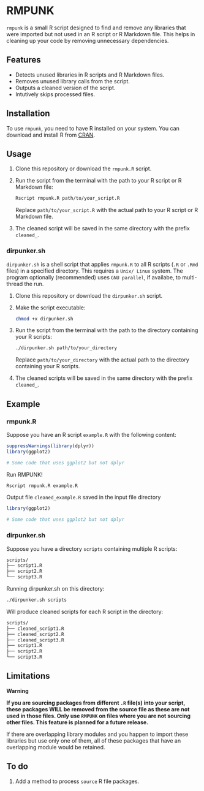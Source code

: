 # RMPUNK

`rmpunk` is a small R script designed to find and remove any libraries that were imported but not used in an R script or R Markdown file. This helps in cleaning up your code by removing unnecessary dependencies.

## Features

- Detects unused libraries in R scripts and R Markdown files.
- Removes unused library calls from the script.
- Outputs a cleaned version of the script.
- Intutively skips processed files.

## Installation

To use `rmpunk`, you need to have R installed on your system. You can download and install R from [CRAN](https://cran.r-project.org/).

## Usage

1. Clone this repository or download the `rmpunk.R` script.

2. Run the script from the terminal with the path to your R script or R Markdown file:

    ```sh
    Rscript rmpunk.R path/to/your_script.R
    ```

    Replace `path/to/your_script.R` with the actual path to your R script or R Markdown file.

3. The cleaned script will be saved in the same directory with the prefix `cleaned_`.

### dirpunker.sh

`dirpunker.sh` is a shell script that applies `rmpunk.R` to all R scripts (`.R` or `.Rmd` files) in a specified directory. This requires a `Unix/ Linux` system. The program optionally (recommended) uses `GNU parallel`, if availabe, to multi-thread the run.

1. Clone this repository or download the `dirpunker.sh` script.

2. Make the script executable:

    ```bash
    chmod +x dirpunker.sh
    ```

3. Run the script from the terminal with the path to the directory containing your R scripts:

    ```bash
    ./dirpunker.sh path/to/your_directory
    ```

    Replace `path/to/your_directory` with the actual path to the directory containing your R scripts.

4. The cleaned scripts will be saved in the same directory with the prefix `cleaned_`.

## Example

### rmpunk.R

Suppose you have an R script `example.R` with the following content:

```r
suppressWarnings(library(dplyr))
library(ggplot2)

# Some code that uses ggplot2 but not dplyr
```
Run RMPUNK!

```bash
Rscript rmpunk.R example.R
```

Output file `cleaned_example.R` saved in the input file directory

```r
library(ggplot2)

# Some code that uses ggplot2 but not dplyr
```

### dirpunker.sh

Suppose you have a directory `scripts` containing multiple R scripts:

```bash
scripts/
├── script1.R
├── script2.R
└── script3.R
```

Running dirpunker.sh on this directory:

```bash
./dirpunker.sh scripts
```

Will produce cleaned scripts for each R script in the directory:

```bash
scripts/
├── cleaned_script1.R
├── cleaned_script2.R
├── cleaned_script3.R
├── script1.R
├── script2.R
└── script3.R
```
## Limitations

**Warning**

**If you are sourcing packages from different `.R` file(s) into your script, these packages WILL be removed from the source file as these are not used in those files. Only use `RMPUNK` on files where you are not sourcing other files. This feature is planned for a future release.**

If there are overlapping library modules and you happen to import these libraries but use only one of them, all of these packages that have an overlapping module would be retained.

## To do

1. Add a method to process `source` R file packages.